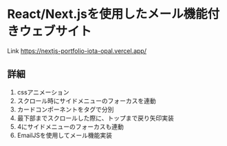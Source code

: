 # React/Next.jsを使用したメール機能付きウェブサイト

Link
https://nextjs-portfolio-iota-opal.vercel.app/

## 詳細
1. cssアニメーション
2. スクロール時にサイドメニューのフォーカスを連動
3. カードコンポーネントをタグで分別
4. 最下部までスクロールした際に、トップまで戻り矢印実装
5. 4にサイドメニューのフォーカスも連動
6. EmailJSを使用してメール機能実装
